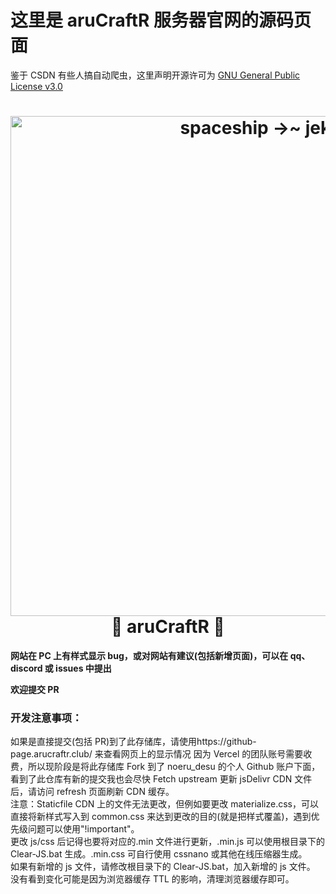 # 这里是 aruCraftR 服务器官网的源码页面

鉴于 CSDN 有些人搞自动爬虫，这里声明开源许可为 [GNU General Public License v3.0](LICENSE)

<h1 align="center">
  <a href="https://arucraftr-web.vercel.app">
    <img alt="spaceship →~ jekyll" src="https://jsd.onmicrosoft.cn/gh/aruCraftR/arucraftr.github.io/assets/logo/logo.png" width="800">
  </a>
  <br> 🚀 aruCraftR 🚀 <br>
</h1>


**网站在 PC 上有样式显示 bug，或对网站有建议(包括新增页面)，可以在 qq、discord 或 issues 中提出**

**欢迎提交 PR**

### 开发注意事项：

如果是直接提交(包括 PR)到了此存储库，请使用https://github-page.arucraftr.club/ 来查看网页上的显示情况
因为 Vercel 的团队账号需要收费，所以现阶段是将此存储库 Fork 到了 noeru_desu 的个人 Github 账户下面，看到了此仓库有新的提交我也会尽快 Fetch upstream
更新 jsDelivr CDN 文件后，请访问 refresh 页面刷新 CDN 缓存。  
注意：Staticfile CDN 上的文件无法更改，但例如要更改 materialize.css，可以直接将新样式写入到 common.css 来达到更改的目的(就是把样式覆盖)，遇到优先级问题可以使用"!important"。  
更改 js/css 后记得也要将对应的.min 文件进行更新，.min.js 可以使用根目录下的 Clear-JS.bat 生成。.min.css 可自行使用 cssnano 或其他在线压缩器生成。  
如果有新增的 js 文件，请修改根目录下的 Clear-JS.bat，加入新增的 js 文件。
没有看到变化可能是因为浏览器缓存 TTL 的影响，清理浏览器缓存即可。
